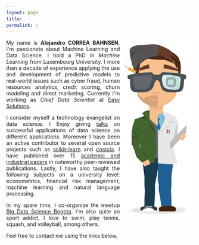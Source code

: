 ```yaml
---
layout: page
title: 
permalink: /
---
```


<div align="justify">
<img style="float: right; border:10px solid white" src="/images/modern-marketing-post.png">
My name is <b>Alejandro CORREA BAHNSEN</b>, I'm passionate about Machine Learning and Data Science. 
I hold a PhD in <i>Machine Learning</i> from Luxembourg University. I 
more than a decade of experience applying the use and development of predictive models to real-world issues such as cyber fraud, human resources analytics, credit scoring, churn modeling and direct marketing.  
Currently I'm working as <i>Chief Data Scientist</i> at <a href='http://www.easysol.net' target="_blank">Easy Solutions</a>.</div>
<p></p>

<div align="justify">
I consider myself a technology evangelist on data science. I Enjoy giving <a href='/talks'>talks</a> on successful applications of data science on different applications. Moreover I have been an active contributor to several open source projects such as <a href='http://scikit-learn.org' target="_blank">scikit-learn</a> and 
<a href='/software'>costcla</a>.
I have published over 15 <a href='/publications'>academic and industrial papers</a>  in noteworthy peer-reviewed publications. 
Lastly, I have also taught the following subjects on a university level: econometrics, financial risk management, machine learning and natural language processing. 
</div>
<p></p>
<div align="justify">
In my spare time, I co-organize the meetup <a href='http://www.meetup.com/Big-Data-Science-Bogota' target="_blank">Big Data Science Bogota</a>. I'm also quite an sport addict, I love to swim, play tennis, squash, and volleyball, among others.
</div>
<p></p>
Feel free to contact me using the links below.




